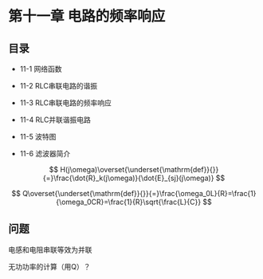 # 第十一章 电路的频率响应

## 目录

- 11-1 网络函数

- 11-2 RLC串联电路的谐振

- 11-3 RLC串联电路的频率响应

- 11-4 RLC并联谐振电路

- 11-5 波特图

- 11-6 滤波器简介

$$
H(j\omega)\overset{\underset{\mathrm{def}}{}}{=}\frac{\dot{R}_k(j\omega)}{\dot{E}_{sj}(j\omega)}
$$

$$
Q\overset{\underset{\mathrm{def}}{}}{=}\frac{\omega_0L}{R}=\frac{1}{\omega_0CR}=\frac{1}{R}\sqrt{\frac{L}{C}}
$$

## 问题

电感和电阻串联等效为并联

无功功率的计算（用Q）？
